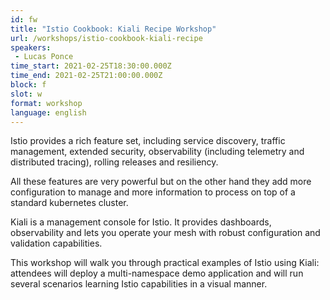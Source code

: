 ```yaml
---
id: fw
title: "Istio Cookbook: Kiali Recipe Workshop"
url: /workshops/istio-cookbook-kiali-recipe
speakers:
 - Lucas Ponce
time_start: 2021-02-25T18:30:00.000Z
time_end: 2021-02-25T21:00:00.000Z
block: f
slot: w
format: workshop
language: english
---
```


Istio provides a rich feature set, including service discovery, traffic management, extended security, observability (including telemetry and distributed tracing), rolling releases and resiliency.

All these features are very powerful but on the other hand they add more configuration to manage and more information to process on top of a standard kubernetes cluster.

Kiali is a management console for Istio. It provides dashboards, observability and lets you operate your mesh with robust configuration and validation capabilities.

This workshop will walk you through practical examples of Istio using Kiali: attendees will deploy a multi-namespace demo application and will run several scenarios learning Istio capabilities in a visual manner.
